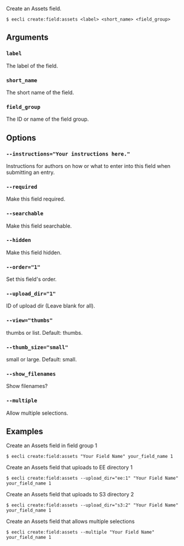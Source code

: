Create an Assets field.

```
$ eecli create:field:assets <label> <short_name> <field_group>
```

## Arguments

### `label`

The label of the field.

### `short_name`

The short name of the field.

### `field_group`

The ID or name of the field group.

## Options

### `--instructions="Your instructions here."`

Instructions for authors on how or what to enter into this field when submitting an entry.

### `--required`

Make this field required.

### `--searchable`

Make this field searchable.

### `--hidden`

Make this field hidden.

### `--order="1"`

Set this field's order.

### `--upload_dir="1"`

ID of upload dir (Leave blank for all).

### `--view="thumbs"`

thumbs or list. Default: thumbs.

### `--thumb_size="small"`

small or large. Default: small.

### `--show_filenames`

Show filenames?

### `--multiple`

Allow multiple selections.

## Examples

Create an Assets field in field group 1

```
$ eecli create:field:assets "Your Field Name" your_field_name 1
```

Create an Assets field that uploads to EE directory 1

```
$ eecli create:field:assets --upload_dir="ee:1" "Your Field Name" your_field_name 1
```

Create an Assets field that uploads to S3 directory 2

```
$ eecli create:field:assets --upload_dir="s3:2" "Your Field Name" your_field_name 1
```

Create an Assets field that allows multiple selections

```
$ eecli create:field:assets --multiple "Your Field Name" your_field_name 1
```